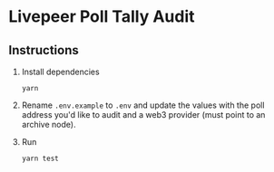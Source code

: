 # Livepeer Poll Tally Audit

## Instructions

1. Install dependencies

    `yarn`

2. Rename `.env.example` to `.env` and update the values with the poll address you'd like to audit and a web3 provider (must point to an archive node).
4. Run

    `yarn test`

